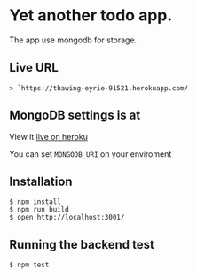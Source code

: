 # Yet another todo app.

The app use mongodb for storage.

## Live URL
    > `https://thawing-eyrie-91521.herokuapp.com/


## MongoDB settings is at

View it [live on heroku](https://thawing-eyrie-91521.herokuapp.com/)
   

You can set `MONGODB_URI` on your enviroment

## Installation

    $ npm install
    $ npm run build
    $ open http://localhost:3001/

## Running the backend test

    $ npm test
